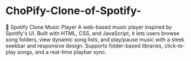 # ChoPify-Clone-of-Spotify-
🎵 Spotify Clone Music Player A web-based music player inspired by Spotify's UI. Built with HTML, CSS, and JavaScript, it lets users browse song folders, view dynamic song lists, and play/pause music with a sleek seekbar and responsive design. Supports folder-based libraries, click-to-play songs, and a real-time playbar sync.
